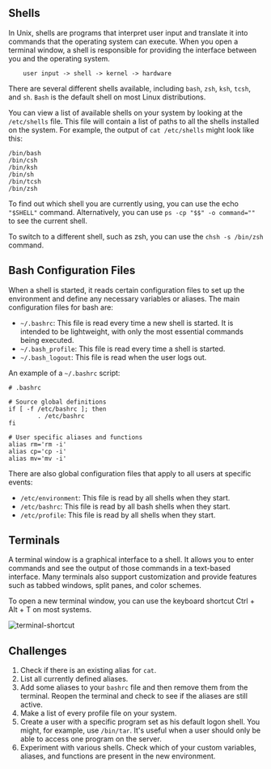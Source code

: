## Shells

In Unix, shells are programs that interpret user input and translate it into commands that the operating system can execute. When you open a terminal window, a shell is responsible for providing the interface between you and the operating system.

        user input -> shell -> kernel -> hardware

There are several different shells available, including `bash`, `zsh`, `ksh`, `tcsh`, and `sh`. `Bash` is the default shell on most Linux distributions.

You can view a list of available shells on your system by looking at the `/etc/shells` file. This file will contain a list of paths to all the shells installed on the system. For example, the output of `cat /etc/shells` might look like this:

```
/bin/bash
/bin/csh
/bin/ksh
/bin/sh
/bin/tcsh
/bin/zsh
```

To find out which shell you are currently using, you can use the echo `"$SHELL"` command. Alternatively, you can use `ps -cp "$$" -o command=""` to see the current shell.

To switch to a different shell, such as zsh, you can use the `chsh -s /bin/zsh` command.

## Bash Configuration Files

When a shell is started, it reads certain configuration files to set up the environment and define any necessary variables or aliases. The main configuration files for bash are:

* `~/.bashrc`: This file is read every time a new shell is started. It is intended to be lightweight, with only the most essential commands being executed.
* `~/.bash_profile`: This file is read every time a shell is started.
* `~/.bash_logout`: This file is read when the user logs out.

An example of a `~/.bashrc` script:

```
# .bashrc

# Source global definitions
if [ -f /etc/bashrc ]; then
        . /etc/bashrc
fi

# User specific aliases and functions
alias rm='rm -i'
alias cp='cp -i'
alias mv='mv -i'
```

There are also global configuration files that apply to all users at specific events:

* `/etc/environment`: This file is read by all shells when they start.
* `/etc/bashrc`: This file is read by all bash shells when they start.
* `/etc/profile`: This file is read by all shells when they start.

## Terminals

A terminal window is a graphical interface to a shell. It allows you to enter commands and see the output of those commands in a text-based interface. Many terminals also support customization and provide features such as tabbed windows, split panes, and color schemes.

To open a new terminal window, you can use the keyboard shortcut Ctrl + Alt + T on most systems.

![terminal-shortcut](https://user-images.githubusercontent.com/37275728/190137189-f1abc2d9-fa15-43d8-8c27-ef11dde67db9.png)

## Challenges

1. Check if there is an existing alias for `cat`.
1. List all currently defined aliases.
1. Add some aliases to your `bashrc` file and then remove them from the terminal. Reopen the terminal and check to see if the aliases are still active.
1. Make a list of every profile file on your system.
1. Create a user with a specific program set as his default logon shell. You might, for example, use `/bin/tar`. It's useful when a user should only be able to access one program on the server. 
1. Experiment with various shells. Check which of your custom variables, aliases, and functions are present in the new environment. 
